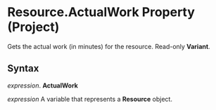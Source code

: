 
# Resource.ActualWork Property (Project)

Gets the actual work (in minutes) for the resource. Read-only  **Variant**.


## Syntax

 _expression_. **ActualWork**

 _expression_ A variable that represents a **Resource** object.

